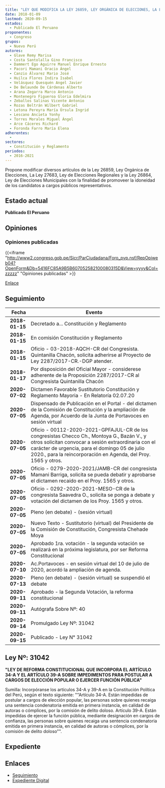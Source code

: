 ```yaml
---
title: "LEY QUE MODIFICA LA LEY 26859, LEY ORGÁNICA DE ELECCIONES, LA LEY 27683, LEY DE ELECCIONES REGIONALES Y LA LEY 26864, LEY DE ELECCIONES MUNICIPALES CON LA FINALIDAD DE PROMOVER LA IDONEIDAD DE LOS CANDIDATOS A CARGOS PÚBLICOS REPRESENTATIVOS"
date: 2018-01-09
lastmod: 2020-09-15
estados: 
  - Publicado El Peruano
proponentes: 
  - Congreso
grupos: 
  - Nuevo Perú
autores: 
  - Glave Remy Marisa
  - Costa Santolalla Gino Francisco
  - Dammert Ego Aguirre Manuel Enrique Ernesto
  - Pacori Mamani Oracio Ángel
  - Canzio Álvarez Mario José
  - Huilca Flores Indira Isabel
  - Velásquez Quesquén Angel Javier
  - De Belaunde De Cárdenas Alberto
  - Arana Zegarra Marco Antonio
  - Montenegro Figueroa Gloria Edelmira
  - Zeballos Salinas Vicente Antonio
  - Rozas Beltrán Wilbert Gabriel
  - Letona Pereyra María Úrsula Ingrid
  - Lescano Ancieta Yonhy
  - Torres Morales Miguel Ángel
  - Arce Cáceres Richard
  - Foronda Farro María Elena
adherentes: 
  - 
sectores: 
  - Constitución y Reglamento
periodos: 
  - 2016-2021
---
```


Propone modificar diversos artículos de la Ley 26859, Ley Orgánica de Elecciones, La Ley 27683, Ley de Elecciones Regionales y la Ley 26864, Ley de Elecciones Municipales con la finalidad de promoveer la idoneidad de los candidatos a cargos públicos representativos.


## Estado actual

**Publicado El Peruano**

## Opiniones

### Opiniones publicadas

{{<iframe "http://www2.congreso.gob.pe/Sicr/ParCiudadana/Foro_pvp.nsf/RepOpiweb04?OpenForm&Db=5416FC85A9B5B607052582100080315D&View=yyyy&Col=zzzzz" "Opiniones publicadas" >}}

[Enlace](http://www2.congreso.gob.pe/Sicr/ParCiudadana/Foro_pvp.nsf/RepOpiweb04?OpenForm&Db=5416FC85A9B5B607052582100080315D&View=yyyy&Col=zzzzz)

## Seguimiento

| Fecha | Evento |
|------:|--------|
| **2018-01-15** | Decretado a... Constitución y Reglamento|
| **2018-01-15** | En comisión Constitución y Reglamento|
| **2018-01-15** | Oficio - 03-2018-AQCH-CR del Congresista. Quintanilla Chacón, solicita adherirse al Proyecto de Ley 2287/2017-CR.-DGP atender.|
| **2018-01-17** | Por disposición del Oficial Mayor - considerese adherente de la Proposición 2287/2017-CR al Congresista Quintanilla Chacón|
| **2020-07-02** | Dictamen Favorable Sustitutorio Constitución y Reglamento Mayoria - En Relatoría 02.07.20|
| **2020-07-05** | Dispensado de Publicación en el Portal - del dictamen de la Comisión de Constitución y la ampliación de Agenda, por Acuerdo de la Junta de Portavoces en sesión virtual|
| **2020-07-05** | Oficio - 00112-2020-2021-GPFAJUL-CR de los congresistas Checco Ch., Montoya G., Bazán V., y otros solicitan convocar a sesión extraordinaria con el carácter de urgencia, para el domingo 05 de julio 2020., para la reincorporación en Agenda, del Proy. 1565 y otros.|
| **2020-07-05** | Oficio - 0279-2020-2021/JAMB-CR del congresista Mamani Barriga, solicita se pueda debatir y aprobarse el dictamen recaído en el Proy. 1565 y otros.|
| **2020-07-05** | Oficio - 0292-2020-2021-MESO-CR de la congresista Saavedra O., solicita se ponga a debate y votación del dictamen de los Proy. 1565 y otros.|
| **2020-07-05** | Pleno (en debate) - (sesión virtual)|
| **2020-07-05** | Nuevo Texto - Sustitutorio (virtual) del Presidente de la Comisión de Constitución, Congresista Chehade Moya|
| **2020-07-05** | Aprobado 1ra. votación - la segunda votación se realizará en la próxima legislatura, por ser Reforma Constitucional|
| **2020-07-10** | Ac.Portavoces - en sesión virtual del 10 de julio de 2020, acordó la ampliaciòn de agenda.|
| **2020-07-13** | Pleno (en debate) - (sesión virtual) se suspendió el debate|
| **2020-09-11** | Aprobado - la Segunda Votación, la reforma constitucional|
| **2020-09-11** | Autógrafa Sobre Nº: 40|
| **2020-09-14** | Promulgado Ley Nº: 31042|
| **2020-09-15** | Publicado - Ley N° 31042|

## Ley Nº: 31042

**"LEY DE REFORMA CONSTITUCIONAL QUE INCORPORA EL ARTÍCULO 34-A Y EL ARTÍCULO 39-A SOBRE IMPEDIMENTOS PARA POSTULAR A CARGOS DE ELECCIÓN POPULAR O EJERCER FUNCIÓN PÚBLICA"**

Sumilla: Incorpóranse los artículos 34-A y 39-A en la Constitución Política del Perú, según el texto siguiente: ""Artículo 34-A. Están impedidas de postular a cargos de elección popular, las personas sobre quienes recaiga una sentencia condenatoria emitida en primera instancia, en calidad de autoras o cómplices, por la comisión de delito doloso. Artículo 39-A. Están impedidas de ejercer la función pública, mediante designación en cargos de confianza, las personas sobre quienes recaiga una sentencia condenatoria emitida en primera instancia, en calidad de autoras o cómplices, por la comisión de delito doloso"".


## Expediente




## Enlaces 

- [Seguimiento](http://www2.congreso.gob.pe/Sicr/TraDocEstProc/CLProLey2016.nsf/f7fff46988ca05b1052578e100829cc7/a464651e16cfca1c0525821000834baf?OpenDocument)
- [Expediente Digital](http://www2.congreso.gob.pe/Sicr/TraDocEstProc/CLProLey2016.nsf/f7fff46988ca05b1052578e100829cc7/a464651e16cfca1c0525821000834baf?OpenDocument&Click=05257FB7005EB655.eb71d0cf91d8294e05256cdf006b5706/$Body/0.1C6C)
